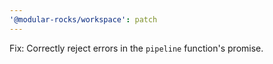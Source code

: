 ```yaml
---
'@modular-rocks/workspace': patch
---
```


Fix: Correctly reject errors in the `pipeline` function's promise.
